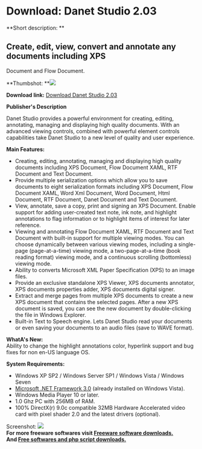 # Download: Danet Studio 2.03

**Short description: **

## Create, edit, view, convert and annotate any documents including XPS
Document and Flow Document.

  
**Thumbshot: **![](http://www.freewarefiles.com/screenshot/danetstudio203_md.jpg)   
  
**Download link:** [Download Danet Studio 2.03](http://freesoftwares.boysofts.com/Danet-Studio_program_47121.html)  
  

**Publisher's Description**  
  

Danet Studio provides a powerful environment for creating, editing,
annotating, managing and displaying high quality documents. With an advanced
viewing controls, combined with powerful element controls capabilities take
Danet Studio to a new level of quality and user experience.

**Main Features:**

  * Creating, editing, annotating, managing and displaying high quality documents including XPS Document, Flow Document XAML, RTF Document and Text Document.
  * Provide multiple serialization options which allow you to save documents to eight serialization formats including XPS Document, Flow Document XAML, Word Xml Document, Word Document, Html Document, RTF Document, Danet Document and Text Document.
  * View, annotate, save a copy, print and signing an XPS Document. Enable support for adding user-created text note, ink note, and highlight annotations to flag information or to highlight items of interest for later reference.
  * Viewing and annotating Flow Document XAML, RTF Document and Text Document with built-in support for multiple viewing modes. You can choose dynamically between various viewing modes, including a single-page (page-at-a-time) viewing mode, a two-page-at-a-time (book reading format) viewing mode, and a continuous scrolling (bottomless) viewing mode.
  * Ability to converts Microsoft XML Paper Specification (XPS) to an image files.
  * Provide an exclusive standalone XPS Viewer, XPS documents annotator, XPS documents properties adder, XPS documents digital signer.
  * Extract and merge pages from multiple XPS documents to create a new XPS document that contains the selected pages. After a new XPS document is saved, you can see the new document by double-clicking the file in Windows Explorer.
  * Built-in Text to Speech engine. Lets Danet Studio read your documents or even saving your documents to an audio files (save to WAVE format).

**WhatA's New:**  
Ability to change the highlight annotations color, hyperlink support and bug
fixes for non en-US language OS.

**System Requirements:**

  * Windows XP SP2 / Windows Server SP1 / Windows Vista / Windows Seven
  * [Microsoft .NET Framework 3.0](http://www.freewarefiles.com/Microsoft-NET-Framework-3-Redistributable_program_21373.html) (already installed on Windows Vista).
  * Windows Media Player 10 or later.
  * 1.0 Ghz PC with 256MB of RAM.
  * 100% DirectX(r) 9.0c compatible 32MB Hardware Accelerated video card with pixel shader 2.0 and the latest drivers (optional).

  
  
Screenshot: ![](http://www.freewarefiles.com/screenshot/danetstudio203.jpg)  
**For more freeware softwares visit [Freeware software downloads.](http://freesoftwares.boysofts.com/)**   
**And [Free softwares and php script downloads.](http://www.boysofts.com/)**

